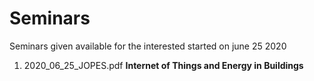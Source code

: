 # Seminars
Seminars given available for the interested started on june 25 2020

1. 2020_06_25_JOPES.pdf **Internet of Things and Energy in Buildings**
